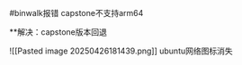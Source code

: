 #binwalk报错
capstone不支持arm64

**解决：capstone版本回退



![[Pasted image 20250426181439.png]]
ubuntu网络图标消失

